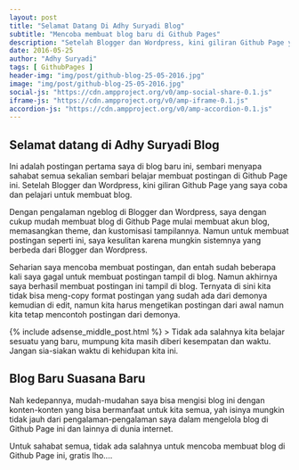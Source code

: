 ```yaml
---
layout: post
title: "Selamat Datang Di Adhy Suryadi Blog"
subtitle: "Mencoba membuat blog baru di Github Pages"
description: "Setelah Blogger dan Wordpress, kini giliran Github Page yang saya coba dan pelajari untuk membuat blog."
date: 2016-05-25
author: "Adhy Suryadi"
tags: [ GithubPages ]
header-img: "img/post/github-blog-25-05-2016.jpg"
image: "img/post/github-blog-25-05-2016.jpg"
social-js: "https://cdn.ampproject.org/v0/amp-social-share-0.1.js"
iframe-js: "https://cdn.ampproject.org/v0/amp-iframe-0.1.js"
accordion-js: "https://cdn.ampproject.org/v0/amp-accordion-0.1.js"
---
```


## Selamat datang di Adhy Suryadi Blog

<p>Ini adalah postingan pertama saya di blog baru ini, sembari menyapa sahabat semua sekalian sembari belajar membuat postingan di Github Page ini. Setelah Blogger dan Wordpress, kini giliran Github Page yang saya coba dan pelajari untuk membuat blog.</p>

<p>Dengan pengalaman ngeblog di Blogger dan Wordpress, saya dengan cukup mudah membuat blog di Github Page mulai membuat akun blog, memasangkan theme, dan kustomisasi tampilannya. Namun untuk membuat postingan seperti ini, saya kesulitan karena mungkin sistemnya yang berbeda dari Blogger dan Wordpress.</p>

<p>Seharian saya mencoba membuat postingan, dan entah sudah beberapa kali saya gagal untuk membuat postingan tampil di blog. Namun akhirnya saya berhasil membuat postingan ini tampil di blog. Ternyata di sini kita tidak bisa meng-copy format postingan yang sudah ada dari demonya kemudian di edit, namun kita harus mengetikan postingan dari awal namun kita tetap mencontoh postingan dari demonya.</p>
{% include adsense_middle_post.html %}
> Tidak ada salahnya kita belajar sesuatu yang baru, mumpung kita masih diberi kesempatan dan waktu. Jangan sia-siakan waktu di kehidupan kita ini.

## Blog Baru Suasana Baru

<p>Nah kedepannya, mudah-mudahan saya bisa mengisi blog ini dengan konten-konten yang bisa bermanfaat untuk kita semua, yah isinya mungkin tidak jauh dari pengalaman-pengalaman saya dalam mengelola blog di Github Page ini dan lainnya di dunia internet.</p> 

<p>Untuk sahabat semua, tidak ada salahnya untuk mencoba membuat blog di Github Page ini, gratis lho....</p>
